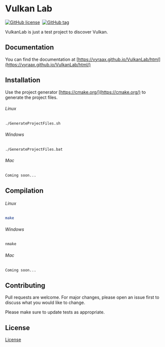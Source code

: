 # Vulkan Lab

[![GitHub license](https://img.shields.io/github/license/Vyraax/VulkanLab.svg)](https://github.com/Vyraax/VulkanLab/blob/master/LICENSE)&nbsp;
[![GitHub tag](https://img.shields.io/github/tag/Vyraax/VulkanLab.svg)](https://gitHub.com/Vyraax/VulkanLab/tags/)&nbsp;

VulkanLab is just a test project to discover Vulkan.

## Documentation

You can find the documentation at [https://vyraax.github.io/VulkanLab/html](https://vyraax.github.io/VulkanLab/html/)

## Installation

Use the project generator [https://cmake.org/](https://cmake.org/) to generate the project files.

###### Linux

```bash
./GenerateProjectFiles.sh
```

###### Windows

```bash
./GenerateProjectFiles.bat
```

###### Mac

```bash
Coming soon...
```

## Compilation

###### Linux

```bash
make
```

###### Windows
```bash
nmake
```

###### Mac

```bash
Coming soon...
```

## Contributing
Pull requests are welcome. For major changes, please open an issue first to discuss what you would like to change.

Please make sure to update tests as appropriate.

## License
[License](https://github.com/Vyraax/VulkanLab/tree/master/LICENSE)
